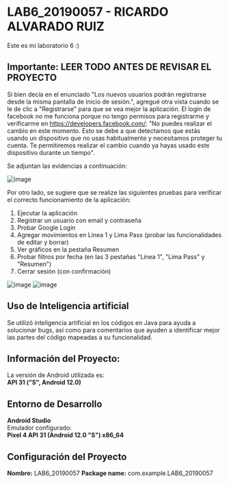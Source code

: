# LAB6_20190057 - **RICARDO ALVARADO RUIZ**
Este es mi laboratorio 6 :)

## **Importante: LEER TODO ANTES DE REVISAR EL PROYECTO**
Si bien decía en el enunciado "Los nuevos usuarios podrán registrarse desde la misma pantalla de inicio de
sesión.", agregué otra vista cuando se le de clic a "Registrarse" para que se vea mejor la aplicación. El login de facebook no me funciona porque no tengo permisos para registrarme y verificarme en https://developers.facebook.com/: "No puedes realizar el cambio en este momento. Esto se debe a que detectamos que estás usando un dispositivo que no usas habitualmente y necesitamos proteger tu cuenta. Te permitiremos realizar el cambio cuando ya hayas usado este dispositivo durante un tiempo".

Se adjuntan las evidencias a continuación:

![image](https://github.com/user-attachments/assets/67dc4318-f6e2-4d12-a472-a9c92354602c)

Por otro lado, se sugiere que se realize las siguientes pruebas para  verificar el correcto funcionamiento de la aplicación:

1. Ejecutar la aplicación
2. Registrar un usuario con email y contraseña
3. Probar Google Login
4. Agregar movimientos en Línea 1 y Lima Pass (probar las funcionalidades de editar y borrar)
5. Ver gráficos en la pestaña Resumen
6. Probar filtros por fecha (en las 3 pestañas "Línea 1", "Lima Pass" y "Resumen")
7. Cerrar sesión (con confirmación)

![image](https://github.com/user-attachments/assets/54e8cca5-fefd-4208-9804-794ee19b3960)
![image](https://github.com/user-attachments/assets/2c92a76e-ce40-494b-b924-57cbb23510d9)

## **Uso de Inteligencia artificial**
Se utilizó inteligencia artificial en los códigos en Java para ayuda a solucionar bugs, así como para comentarios que ayuden a identificar mejor las partes del código mapeadas a su funcionalidad.

## **Información del Proyecto:** 
La versión de Android utilizada es:  
**API 31 ("S", Android 12.0)**

## **Entorno de Desarrollo**
**Android Studio**  
Emulador configurado:  
**Pixel 4 API 31 (Android 12.0 "S") x86_64**

## **Configuración del Proyecto**
**Nombre:** LAB6_20190057
**Package name:** com.example.LAB6_20190057 
